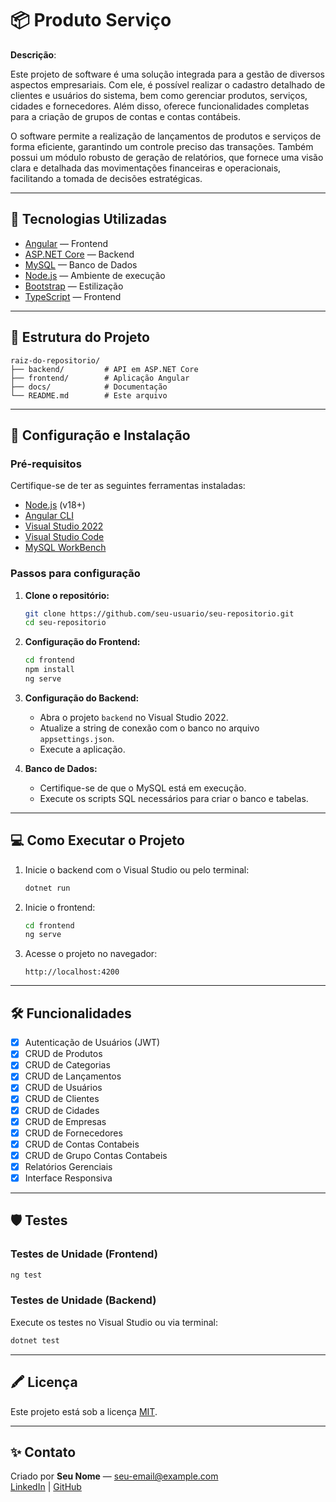 # 📦 Produto Serviço

**Descrição**: 

Este projeto de software é uma solução integrada para a gestão de diversos aspectos empresariais. Com ele, é possível realizar o cadastro detalhado de clientes e usuários do sistema, bem como gerenciar produtos, serviços, cidades e fornecedores. Além disso, oferece funcionalidades completas para a criação de grupos de contas e contas contábeis.

O software permite a realização de lançamentos de produtos e serviços de forma eficiente, garantindo um controle preciso das transações. Também possui um módulo robusto de geração de relatórios, que fornece uma visão clara e detalhada das movimentações financeiras e operacionais, facilitando a tomada de decisões estratégicas.

---

## 🚀 Tecnologias Utilizadas

- [Angular](https://angular.io/) — Frontend
- [ASP.NET Core](https://dotnet.microsoft.com/) — Backend
- [MySQL](https://www.mysql.com/) — Banco de Dados
- [Node.js](https://nodejs.org/) — Ambiente de execução
- [Bootstrap](https://getbootstrap.com/) — Estilização
- [TypeScript](https://www.typescriptlang.org/) — Frontend

---

## 📂 Estrutura do Projeto

```plaintext
raiz-do-repositorio/
├── backend/         # API em ASP.NET Core
├── frontend/        # Aplicação Angular
├── docs/            # Documentação
└── README.md        # Este arquivo
```

---

## 🔧 Configuração e Instalação

### Pré-requisitos

Certifique-se de ter as seguintes ferramentas instaladas:

- [Node.js](https://nodejs.org/) (v18+)
- [Angular CLI](https://angular.io/cli)
- [Visual Studio 2022](https://visualstudio.microsoft.com/)
- [Visual Studio Code](https://code.visualstudio.com/)
- [MySQL WorkBench](https://www.mysql.com/products/workbench/)

### Passos para configuração

1. **Clone o repositório:**

   ```bash
   git clone https://github.com/seu-usuario/seu-repositorio.git
   cd seu-repositorio
   ```

2. **Configuração do Frontend:**

   ```bash
   cd frontend
   npm install
   ng serve
   ```

3. **Configuração do Backend:**

   - Abra o projeto `backend` no Visual Studio 2022.
   - Atualize a string de conexão com o banco no arquivo `appsettings.json`.
   - Execute a aplicação.

4. **Banco de Dados:**

   - Certifique-se de que o MySQL está em execução.
   - Execute os scripts SQL necessários para criar o banco e tabelas.

---

## 💻 Como Executar o Projeto

1. Inicie o backend com o Visual Studio ou pelo terminal:
   ```bash
   dotnet run
   ```

2. Inicie o frontend:
   ```bash
   cd frontend
   ng serve
   ```

3. Acesse o projeto no navegador:
   ```
   http://localhost:4200
   ```

---

## 🛠 Funcionalidades

- [x] Autenticação de Usuários (JWT)
- [x] CRUD de Produtos
- [x] CRUD de Categorias
- [x] CRUD de Lançamentos
- [x] CRUD de Usuários
- [x] CRUD de Clientes
- [x] CRUD de Cidades
- [x] CRUD de Empresas
- [x] CRUD de Fornecedores
- [x] CRUD de Contas Contabeis
- [x] CRUD de Grupo Contas Contabeis
- [x] Relatórios Gerenciais
- [x] Interface Responsiva

---

## 🛡️ Testes

### Testes de Unidade (Frontend)

```bash
ng test
```

### Testes de Unidade (Backend)

Execute os testes no Visual Studio ou via terminal:

```bash
dotnet test
```

---

## 🖍️ Licença

Este projeto está sob a licença [MIT](LICENSE).

---

## ✨ Contato

Criado por **Seu Nome** — [seu-email@example.com](mailto:seu-email@example.com)  
[LinkedIn](https://linkedin.com/in/seu-perfil) | [GitHub](https://github.com/seu-usuario)
